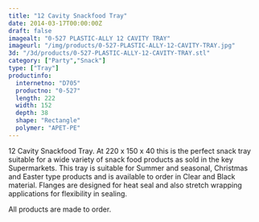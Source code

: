 ```yaml
---
title: "12 Cavity Snackfood Tray"
date: 2014-03-17T00:00:00Z
draft: false
imagealt: "0-527 PLASTIC-ALLY 12 CAVITY TRAY"
imageurl: "/img/products/0-527-PLASTIC-ALLY-12-CAVITY-TRAY.jpg"
3d: "/3d/products/0-527-PLASTIC-ALLY-12-CAVITY-TRAY.stl"
category: ["Party","Snack"]
type: ["Tray"]
productinfo:
  internetno: "D705"
  productno: "0-527"
  length: 222
  width: 152
  depth: 38
  shape: "Rectangle"
  polymer: "APET-PE"
---
```

12 Cavity Snackfood Tray. At 220 x 150 x 40 this is the perfect snack tray suitable for a wide variety of snack food products as sold in the key Supermarkets. This tray is suitable for Summer and seasonal, Christmas and Easter type products and is available to order in Clear and Black material. Flanges are designed for heat seal and also stretch wrapping applications for flexibility in sealing.

 

All products are made to order.